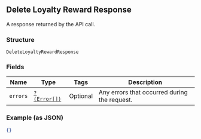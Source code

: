 ## Delete Loyalty Reward Response

A response returned by the API call.

### Structure

`DeleteLoyaltyRewardResponse`

### Fields

| Name | Type | Tags | Description |
|  --- | --- | --- | --- |
| `errors` | [`?(Error[])`](/doc/models/error.md) | Optional | Any errors that occurred during the request. |

### Example (as JSON)

```json
{}
```

